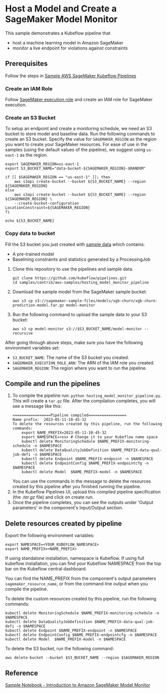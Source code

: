 # Host a Model and Create a SageMaker Model Monitor

This sample demonstrates a Kubeflow pipeline that
- host a machine learning model in Amazon SageMaker
- monitor a live endpoint for violations against constraints

## Prerequisites
Follow the steps in [Sample AWS SageMaker Kubeflow Pipelines](../README.md#inputs-to-the-pipeline) 

### Create an IAM Role
Follow [SageMaker execution role](../README.md#inputs-to-the-pipeline) and create an IAM role for SageMaker execution.

### Create an S3 Bucket
To setup an endpoint and create a monitoring schedule, we need an S3 bucket to store model and baseline data. Run the following commands to create an S3 bucket. Specify the value for `SAGEMAKER_REGION` as the region you want to create your SageMaker resources. For ease of use in the samples (using the default values of the pipeline), we suggest using `us-east-1` as the region.

```
export SAGEMAKER_REGION=us-east-1
export S3_BUCKET_NAME="data-bucket-${SAGEMAKER_REGION}-$RANDOM"

if [[ $SAGEMAKER_REGION == "us-east-1" ]]; then
    aws s3api create-bucket --bucket ${S3_BUCKET_NAME} --region ${SAGEMAKER_REGION}
else
    aws s3api create-bucket --bucket ${S3_BUCKET_NAME} --region ${SAGEMAKER_REGION} \
    --create-bucket-configuration LocationConstraint=${SAGEMAKER_REGION}
fi

echo ${S3_BUCKET_NAME}
```

### Copy data to bucket
Fill the S3 bucket you just created with [sample data](./model-monitor/) which contains:
- A pre-trained model
- Baselining constraints and statistics generated by a ProcessingJob

1. Clone this repository to use the pipelines and sample data.
    ```
    git clone https://github.com/kubeflow/pipelines.git
    cd samples/contrib/aws-samples/hosting_model_monitor_pipeline
    ```
1. Download the sample model from the SageMaker sample bucket:
    ```
    aws s3 cp s3://sagemaker-sample-files/models/xgb-churn/xgb-churn-prediction-model.tar.gz model-monitor
    ```
1. Run the following command to upload the sample data to your S3 bucket:
    ```
    aws s3 cp model-monitor s3://$S3_BUCKET_NAME/model-monitor --recursive
    ```

After going through above steps, make sure you have the following environment variables set:
- `S3_BUCKET_NAME`: The name of the S3 bucket you created.
- `SAGEMAKER_EXECUTION_ROLE_ARN`: The ARN of the IAM role you created.
- `SAGEMAKER_REGION`: The region where you want to run the pipeline.

## Compile and run the pipelines
1. To compile the pipeline run: `python hosting_model_monitor_pipeline.py`. This will create a `tar.gz` file. After the compilation completes, you will see a message like this:
    ```
    =================Pipeline compiled=================
    Name prefix:  2023-05-11-10-45-32
    To delete the resources created by this pipeline, run the following commands:
        export NAME_PREFIX=2023-05-11-10-45-32
        export NAMESPACE=<xx> # Change it to your Kubeflow name space
        kubectl delete MonitoringSchedule $NAME_PREFIX-monitoring-schedule -n $NAMESPACE
        kubectl delete DataQualityJobDefinition $NAME_PREFIX-data-qual-job-defi -n $NAMESPACE
        kubectl delete Endpoint $NAME_PREFIX-endpoint -n $NAMESPACE
        kubectl delete EndpointConfig $NAME_PREFIX-endpointcfg -n $NAMESPACE
        kubectl delete Model  $NAME_PREFIX-model -n $NAMESPACE
    ```
    You can use the commands in the message to delete the resources created by this pipeline after you finished running the pipeline.
1. In the Kubeflow Pipelines UI, upload this compiled pipeline specification (the *.tar.gz* file) and click on create run.
1. Once the pipeline completes, you can see the outputs under 'Output parameters' in the component's Input/Output section.

## Delete resources created by pipeline

Export the following environment variables:
```
export NAMESPACE=<YOUR_KUBEFLOW_NAMESPACE>
export NAME_PREFIX=<NAME_PREFIX>
```
If using standalone installation, namespace is Kubeflow. If using full kubeflow installation, you can find your Kubeflow NAMESPACE from the top bar on the Kubeflow central dashboard. 

You can find the NAME_PREFIX from the component's output parameters `sagemaker_resource_name`, or from the command line output when you compile the pipeline.

To delete the custom resources created by this pipeline, run the following commands:

```
kubectl delete MonitoringSchedule $NAME_PREFIX-monitoring-schedule -n $NAMESPACE
kubectl delete DataQualityJobDefinition $NAME_PREFIX-data-qual-job-defi -n $NAMESPACE
kubectl delete Endpoint $NAME_PREFIX-endpoint -n $NAMESPACE
kubectl delete EndpointConfig $NAME_PREFIX-endpointcfg -n $NAMESPACE
kubectl delete Model  $NAME_PREFIX-model -n $NAMESPACE
```

To delete the S3 bucket, run the following command: 
```
aws delete-bucket --bucket $S3_BUCKET_NAME --region $SAGEMAKER_REGION
```

## Reference
[Sample Notebook - Introduction to Amazon SageMaker Model Monitor](https://sagemaker-examples.readthedocs.io/en/latest/sagemaker_model_monitor/introduction/SageMaker-ModelMonitoring.html)